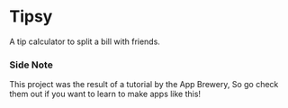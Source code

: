 # Tipsy
A tip calculator to split a bill with friends.

### Side Note
This project was the result of a tutorial by the App Brewery, So go check them out if you want to learn to make apps like this!

